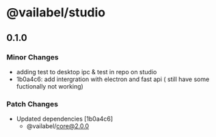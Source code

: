 # @vailabel/studio

## 0.1.0

### Minor Changes

- adding test to desktop ipc & test in repo on studio
- 1b0a4c6: add intergration with electron and fast api ( still have some fuctionally not working)

### Patch Changes

- Updated dependencies [1b0a4c6]
  - @vailabel/core@2.0.0
